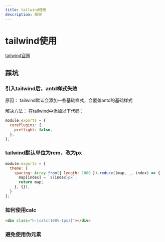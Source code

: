 ```yaml
---
title: tailwind使用
description: 框架
---
```


# tailwind使用

[tailwind官网](https://tailwind.nodejs.cn/)

## 踩坑

### 引入tailwind后，antd样式失效

原因：
tailwind默认会添加一些基础样式，会覆盖antd的基础样式

解决方法：
在tailwind中添加以下代码：

```js
module.exports = {
  corePlugins: {
    preflight: false,
  },
};
```

### tailwind默认单位为rem，改为px

```js
module.exports = {
  theme: {
    spacing: Array.from({ length: 1000 }).reduce((map, _, index) => {
      map[index] = `${index}px`;
      return map;
    }, {}),
  }
};
```

### 如何使用calc

```html
<div class="h-[calc(100%-1px)]"></div>
```

### 避免使用伪元素
